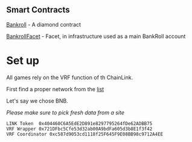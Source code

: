 ## Smart Contracts

[Bankroll](https://github.com/BICAS-web3/Smart-Contracts/tree/main/Bankroll) - A diamond contract

[BankrollFacet](https://github.com/BICAS-web3/Smart-Contracts/tree/main/BankrollFacet) - Facet, in infrastructure used as a main BankRoll account

# Set up

All games rely on the VRF function of th ChainLink.

First find a proper network from the [list](https://docs.chain.link/vrf/v2/direct-funding/supported-networks#configurations)

Let's say we chose BNB.

_Please make sure to pick fresh data from a site_

    LINK Token	0x404460C6A5EdE2D891e8297795264fDe62ADBB75
    VRF Wrapper	0x721DFbc5Cfe53d32ab00A9bdFa605d3b8E1f3f42
    VRF Coordinator	0xc587d9053cd1118f25F645F9E08BB98c9712A4EE

